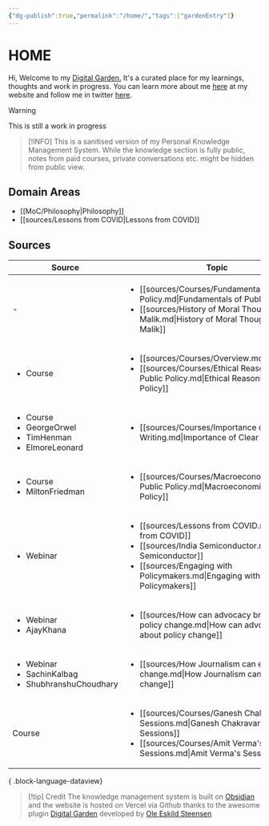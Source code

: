 ```yaml
---
{"dg-publish":true,"permalink":"/home/","tags":["gardenEntry"]}
---
```



# HOME

Hi, 
Welcome to my [Digital Garden.](https://web.archive.org/web/20221112021127/https://maggieappleton.com/garden-history) It's a curated place for my learnings, thoughts and work in progress. You can learn more about me [here](https://santhoshsaravanan.in/) at my website and follow me in twitter [here](https://twitter.com/santhosh_srvnn).    

> [!warning] 
> This is still a work in progress

> [!INFO] 
> This is a sanitised version of my Personal Knowledge Management System. While the knowledge section is fully public, notes from paid courses, private conversations etc. might be hidden from public view. 
>  

## Domain Areas
- [[MoC/Philosophy\|Philosophy]]
- [[sources/Lessons from COVID\|Lessons from COVID]]

## Sources
| Source                                                                               | Topic                                                                                                                                                                                                                    |
| ------------------------------------------------------------------------------------ | ------------------------------------------------------------------------------------------------------------------------------------------------------------------------------------------------------------------------ |
| \-                                                                                   | <ul><li>[[sources/Courses/Fundamentals of Public Policy.md\\|Fundamentals of Public Policy]]</li><li>[[sources/History of Moral Thought - Kenan Malik.md\\|History of Moral Thought - Kenan Malik]]</li></ul>            |
| <ul><li>Course</li></ul>                                                             | <ul><li>[[sources/Courses/Overview.md\\|Overview]]</li><li>[[sources/Courses/Ethical Reasoning in Public Policy.md\\|Ethical Reasoning in Public Policy]]</li></ul>                                                      |
| <ul><li>Course</li><li>GeorgeOrwel</li><li>TimHenman</li><li>ElmoreLeonard</li></ul> | <ul><li>[[sources/Courses/Importance of Clear Writing.md\\|Importance of Clear Writing]]</li></ul>                                                                                                                       |
| <ul><li>Course</li><li>MiltonFriedman</li></ul>                                      | <ul><li>[[sources/Courses/Macroeconomics of Public Policy.md\\|Macroeconomics of Public Policy]]</li></ul>                                                                                                               |
| <ul><li>Webinar</li></ul>                                                            | <ul><li>[[sources/Lessons from COVID.md\\|Lessons from COVID]]</li><li>[[sources/India Semiconductor.md\\|India Semiconductor]]</li><li>[[sources/Engaging with Policymakers.md\\|Engaging with Policymakers]]</li></ul> |
| <ul><li>Webinar</li><li>AjayKhana</li></ul>                                          | <ul><li>[[sources/How can advocacy bring about policy change.md\\|How can advocacy bring about policy change]]</li></ul>                                                                                                 |
| <ul><li>Webinar</li><li>SachinKalbag</li><li>ShubhranshuChoudhary</li></ul>          | <ul><li>[[sources/How Journalism can effect change.md\\|How Journalism can effect change]]</li></ul>                                                                                                                     |
| Course                                                                               | <ul><li>[[sources/Courses/Ganesh Chakravarthi's Sessions.md\\|Ganesh Chakravarthi's Sessions]]</li><li>[[sources/Courses/Amit Verma's Sessions.md\\|Amit Verma's Sessions]]</li></ul>                                    |

{ .block-language-dataview}

> [!tip] Credit
> The knowledge management system is built on [Obsidian](https://obsidian.md/) and the website is hosted on Vercel via Github thanks to the awesome plugin [Digital Garden](https://github.com/oleeskild/obsidian-digital-garden) developed by [Ole Eskild Steensen](https://ko-fi.com/oleeskild)